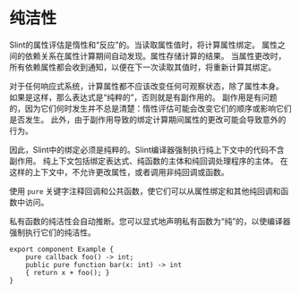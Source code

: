 <!-- Copyright © SixtyFPS GmbH <info@slint.dev> ; SPDX-License-Identifier: MIT -->
# 纯洁性

Slint的属性评估是惰性和“反应”的。当读取属性值时，将计算属性绑定。
属性之间的依赖关系在属性计算期间自动发现。属性存储计算的结果。
当属性更改时，所有依赖属性都会收到通知，以便在下一次读取其值时，将重新计算其绑定。

对于任何响应式系统，计算属性都不应该改变任何可观察状态，除了属性本身。
如果是这样，那么表达式是“纯粹的”，否则就是有副作用的。
副作用是有问题的，因为它们何时发生并不总是清楚：惰性评估可能会改变它们的顺序或影响它们是否发生。
此外，由于副作用导致的绑定计算期间属性的更改可能会导致意外的行为。

因此，Slint中的绑定必须是纯粹的。Slint编译器强制执行纯上下文中的代码不含副作用。
纯上下文包括绑定表达式、纯函数的主体和纯回调处理程序的主体。
在这样的上下文中，不允许更改属性，或者调用非纯回调或函数。

使用 `pure` 关键字注释回调和公共函数，使它们可以从属性绑定和其他纯回调和函数中访问。

私有函数的纯洁性会自动推断。您可以显式地声明私有函数为“纯”的，以使编译器强制执行它们的纯洁性。

```slint,no-preview
export component Example {
    pure callback foo() -> int;
    public pure function bar(x: int) -> int
    { return x + foo(); }
}
```
